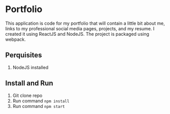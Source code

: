 # Portfolio

This application is code for my portfolio that will contain a little bit about me, links to my professional social media pages, projects, and my resume. I created it using ReactJS and NodeJS. The project is packaged using webpack.

## Perquisites 
1. NodeJS installed

## Install and Run
1. Git clone repo
2. Run command `npm install`
3. Run command `npm start`